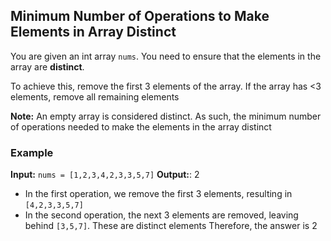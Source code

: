 ## Minimum Number of Operations to Make Elements in Array Distinct
You are given an int array `nums`. You need to ensure that the elements in the array are **distinct**.

To achieve this, remove the first 3 elements of the array. If the array has <3 elements, remove all remaining elements

**Note:** An empty array is considered distinct. As such, the minimum number of operations needed to make the elements in the array distinct

### Example
**Input:** `nums = [1,2,3,4,2,3,3,5,7]`
**Output:**: 2
- In the first operation, we remove the first 3 elements, resulting in `[4,2,3,3,5,7]`
- In the second operation, the next 3 elements are removed, leaving behind `[3,5,7]`. These are distinct elements
Therefore, the answer is 2
